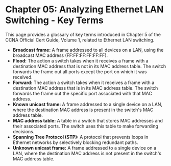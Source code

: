 # Chapter 05: Analyzing Ethernet LAN Switching - Key Terms

This page provides a glossary of key terms introduced in Chapter 5 of the CCNA Official Cert Guide, Volume 1, related to Ethernet LAN switching.

* **Broadcast frame:** A frame addressed to all devices on a LAN, using the broadcast MAC address (FF:FF:FF:FF:FF:FF).
* **Flood:** The action a switch takes when it receives a frame with a destination MAC address that is not in its MAC address table. The switch forwards the frame out all ports except the port on which it was received.
* **Forward:** The action a switch takes when it receives a frame with a destination MAC address that is in its MAC address table. The switch forwards the frame out the specific port associated with that MAC address.
* **Known unicast frame:** A frame addressed to a single device on a LAN, where the destination MAC address is present in the switch's MAC address table.
* **MAC address table:** A table in a switch that stores MAC addresses and their associated ports. The switch uses this table to make forwarding decisions.
* **Spanning Tree Protocol (STP):** A protocol that prevents loops in Ethernet networks by selectively blocking redundant paths.
* **Unknown unicast frame:** A frame addressed to a single device on a LAN, where the destination MAC address is not present in the switch's MAC address table.
